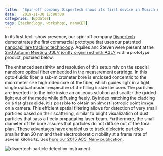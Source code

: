 ```yaml
---
title:  "Spin-off company Dispertech shows its first device in Munich workshop"
date:   2019-11-30 18:00:00
categories: [updates]
tags: [technology, workshops, nanoCET]
---
```


In its first tech-show presence, our spin-off company [Dispertech](http://www.dispertech.com) demonstrates the first commercial prototype that uses our patented [nanocapillary tracking technology](https://nanoepics.github.io/research/). Aquiles and Steven were present at the [2nd Autumn Meeting GSEV jointly organised with ASEV](https://www.extracellular-vesicles.de/gsev-asev-autumn-meeting-2019/) with a prototype product, pictured below.

The enhanced sensitivity and resolution of this setup rely on the special nanobore optical fiber embedded in the measurement cartridge. In this opto-fluidic fiber, a sub-micrometer bore is enclosed concentric to the micrometer size high index core of the fiber, which guides light in a tight single optical mode irrespective of the filling inside the bore. The particles are inserted into the hole inside an aqueous solution and scatter the guided light out of the mode while diffusing freely. By index matching the cladding on a flat glass slide, it is possible to obtain an almost isotropic point image on a camera. This efficient spatial filtering allows for detection of very small particles based on their scattering, similar to bright visualization of dust particles that pass a freely propagating laser beam. Furthermore, the small diameter of the bore assures that particles do not diffuse out of the focal plan . These advantages have enabled us to track dielectric particles smaller than 20 nm and their electrophoretic mobility at a frame rate of several kilohertz. See [here our 2015 ACS-Nano publication](http://pubs.acs.org/doi/abs/10.1021/acsnano.5b05646).

![dispertech particle detection instrument](http://nanoepics.github.io/images/dispertech_proto.jpg)